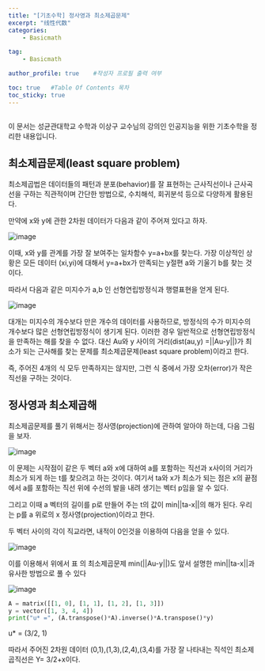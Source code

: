 ```yaml
---
title: "[기초수학] 정사영과 최소제곱문제"
excerpt: "线性代数"
categories:
    - Basicmath

tag:
    - Basicmath

author_profile: true    #작성자 프로필 출력 여부

toc: true   #Table Of Contents 목차 
toc_sticky: true
---
```

##
이 문서는 성균관대학교 수학과 이상구 교수님의 강의인 인공지능을 위한 기초수학을 정리한 내용입니다.

## 최소제곱문제(least square problem)

최소제곱법은 데이터들의 패턴과 분포(behavior)를 잘 표현하는 근사직선이나 근사곡선을 구하는 직관적이며 간단한 방법으로, 수치해석, 회귀분석 등으로 다양하게 활용된다.

만약에 x와 y에 관한 2차원 데이터가 다음과 같이 주어져 있다고 하자.

![image](https://user-images.githubusercontent.com/81638919/141677260-12570bbe-00b4-40f1-b5f6-8fef6e97cfb7.png)

이때, x와 y를 관계를 가장 잘 보여주는 일차함수 y=a+bx를 찾는다. 가장 이상적인 상황은 모든 데이터 (xi,yi)에 대해서 y=a+bx가 만족되는 y절편 a와 기울기 b를 찾는 것이다.

따라서 다음과 같은 미지수가 a,b 인 선형연립방정식과 행렬표현을 얻게 된다.

![image](https://user-images.githubusercontent.com/81638919/141677305-8a3aa195-b6e3-4b10-a070-b858bcab48f3.png)

대개는 미지수의 개수보다 만은 개수의 데이터를 사용하므로, 방정식의 수가 미지수의 개수보다 많은 선형연립방정식이 생기게 된다. 이러한 경우 일반적으로 선형연립방정식을 만족하는 해를 찾을 수 없다. 대신 Au와 y 사이의 거리(dist(au,y) =||Au-y||)가 최소가 되는 근사해를 찾는 문제를 최소제곱문제(least square problem)이라고 한다.

즉, 주어진 4개의 식 모두 만족하지는 않지만, 그런 식 중에서 가장 오차(error)가 작은 직선을 구하는 것이다.

## 정사영과 최소제곱해

최소제곱문제를 풀기 위해서는 정사영(projection)에 관하여 알아야 하는데, 다음 그림을 보자.

![image](https://user-images.githubusercontent.com/81638919/141677579-693d31d7-7341-41a7-b801-c19a2fd0b633.png)

이 문제는 시작점이 같은 두 벡터 a와 x에 대하여 a를 포함하는 직선과 x사이의 거리가 최소가 되게 하는 t를 찾으려고 하는 것이다. 여기서 ta와 x가 최소가 되는 점은 x의 끝점에서 a를 포함하는 직선 위에 수선의 발을 내려 생기는 벡터 p임을 알 수 있다.

그리고 이때 a 벡터의 길이를 p로 만들어 주는 t의 값이 min||ta-x||의 해가 된다. 우리는 p를 a 위로의 x 정사영(projection)이라고 한다.

두 벡터 사이의 각이 직교라면, 내적이 0인것을 이용하여 다음을 얻을 수 있다.

![image](https://user-images.githubusercontent.com/81638919/141677586-154a9aae-e70d-4f84-ab5a-2a53464b6705.png)


이를 이용해서 위에서 표 의 최소제곱문제 min(||Au-y||)도 앞서 설명한 min||ta-x||과 유사한 방법으로 풀 수 있다


![image](https://user-images.githubusercontent.com/81638919/141677611-caa29093-8731-41e6-b3b9-72e32c5f2ae8.png)

```python
A = matrix([[1, 0], [1, 1], [1, 2], [1, 3]])
y = vector([1, 3, 4, 4])
print("u* =", (A.transpose()*A).inverse()*A.transpose()*y)
```
u* = (3/2, 1)

따라서 주어진 2차원 데이터 (0,1),(1,3),(2,4),(3,4)를 가장 잘 나타내는 직석인 최소제곱직선은
Y= 3/2+x이다.


